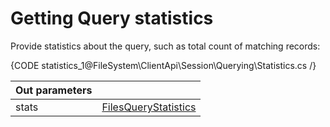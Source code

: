 ﻿# Getting Query statistics

Provide statistics about the query, such as total count of matching records:

{CODE statistics_1@FileSystem\ClientApi\Session\Querying\Statistics.cs /}   

| Out parameters| |
| ------------- | ------------- |
| stats | [FilesQueryStatistics](../../../../glossary/files-query-statistics) | Statistics about the files query |
